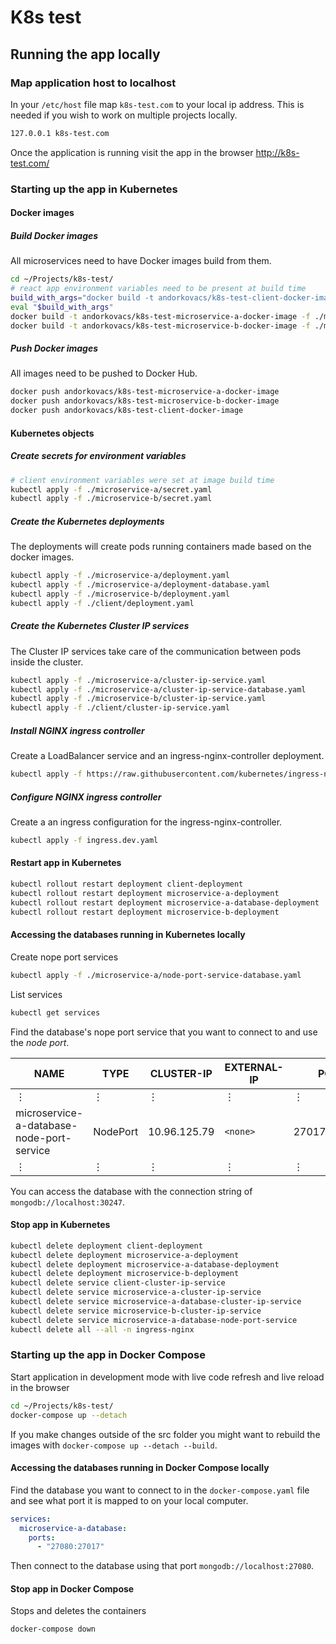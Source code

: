 # K8s test

## Running the app locally

### Map application host to localhost

In your `/etc/host` file map `k8s-test.com` to your local ip address. This is needed if you wish to work on multiple projects locally.

```bash
127.0.0.1 k8s-test.com
```

Once the application is running visit the app in the browser <http://k8s-test.com/>

### Starting up the app in Kubernetes

#### Docker images

##### Build Docker images

All microservices need to have Docker images build from them.

```bash
cd ~/Projects/k8s-test/
# react app environment variables need to be present at build time
build_with_args="docker build -t andorkovacs/k8s-test-client-docker-image -f ./client/Dockerfile $(cat ./client/.env | while read -r line; do out+="--build-arg \"$line\" "; done; echo $out;out="")./client/"
eval "$build_with_args"
docker build -t andorkovacs/k8s-test-microservice-a-docker-image -f ./microservice-a/Dockerfile ./microservice-a/
docker build -t andorkovacs/k8s-test-microservice-b-docker-image -f ./microservice-b/Dockerfile ./microservice-b/
```

##### Push Docker images

All images need to be pushed to Docker Hub.

```bash
docker push andorkovacs/k8s-test-microservice-a-docker-image
docker push andorkovacs/k8s-test-microservice-b-docker-image
docker push andorkovacs/k8s-test-client-docker-image
```

#### Kubernetes objects

##### Create secrets for environment variables

```bash
# client environment variables were set at image build time
kubectl apply -f ./microservice-a/secret.yaml
kubectl apply -f ./microservice-b/secret.yaml
```

##### Create the Kubernetes deployments

The deployments will create pods running containers made based on the docker images.

```bash
kubectl apply -f ./microservice-a/deployment.yaml
kubectl apply -f ./microservice-a/deployment-database.yaml
kubectl apply -f ./microservice-b/deployment.yaml
kubectl apply -f ./client/deployment.yaml
```

##### Create the Kubernetes Cluster IP services

The Cluster IP services take care of the communication between pods inside the cluster.

```bash
kubectl apply -f ./microservice-a/cluster-ip-service.yaml
kubectl apply -f ./microservice-a/cluster-ip-service-database.yaml
kubectl apply -f ./microservice-b/cluster-ip-service.yaml
kubectl apply -f ./client/cluster-ip-service.yaml
```

##### Install NGINX ingress controller

Create a LoadBalancer service and an ingress-nginx-controller deployment.

```bash
kubectl apply -f https://raw.githubusercontent.com/kubernetes/ingress-nginx/controller-v1.4.0/deploy/static/provider/cloud/deploy.yaml
```

##### Configure NGINX ingress controller

Create a an ingress configuration for the ingress-nginx-controller.

```bash
kubectl apply -f ingress.dev.yaml
```

#### Restart app in Kubernetes

```bash
kubectl rollout restart deployment client-deployment
kubectl rollout restart deployment microservice-a-deployment
kubectl rollout restart deployment microservice-a-database-deployment
kubectl rollout restart deployment microservice-b-deployment
```

#### Accessing the databases running in Kubernetes locally

Create nope port services

```bash
kubectl apply -f ./microservice-a/node-port-service-database.yaml
```

List services

```bash
kubectl get services
```

Find the database's nope port service that you want to connect to and use the _node port_.

| NAME                                      | TYPE     | CLUSTER-IP   | EXTERNAL-IP | PORT(S)             | AGE |
| ----------------------------------------- | -------- | ------------ | ----------- | ------------------- | --- |
| ⋮                                         | ⋮        | ⋮            | ⋮           | ⋮                   | ⋮   |
| microservice-a-database-node-port-service | NodePort | 10.96.125.79 | `<none>`    | 27017:**30247**/TCP | 48m |
| ⋮                                         | ⋮        | ⋮            | ⋮           | ⋮                   | ⋮   |

You can access the database with the connection string of `mongodb://localhost:30247`.

#### Stop app in Kubernetes

```bash
kubectl delete deployment client-deployment
kubectl delete deployment microservice-a-deployment
kubectl delete deployment microservice-a-database-deployment
kubectl delete deployment microservice-b-deployment
kubectl delete service client-cluster-ip-service
kubectl delete service microservice-a-cluster-ip-service
kubectl delete service microservice-a-database-cluster-ip-service
kubectl delete service microservice-b-cluster-ip-service
kubectl delete service microservice-a-database-node-port-service
kubectl delete all --all -n ingress-nginx
```

### Starting up the app in Docker Compose

Start application in development mode with live code refresh and live reload in the browser

```bash
cd ~/Projects/k8s-test/
docker-compose up --detach
```

If you make changes outside of the src folder you might want to rebuild the images with `docker-compose up --detach --build`.

#### Accessing the databases running in Docker Compose locally

Find the database you want to connect to in the `docker-compose.yaml` file and see what port it is mapped to on your local computer.

```yaml
services:
  microservice-a-database:
    ports:
      - "27080:27017"
```

Then connect to the database using that port `mongodb://localhost:27080`.

#### Stop app in Docker Compose

Stops and deletes the containers

```bash
docker-compose down
```
